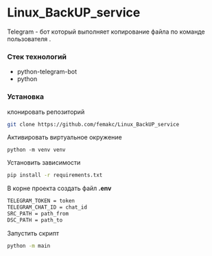 # Linux_BackUP_service

Telegram - бот который выполняет копирование файла по команде пользователя . 
### Стек технологий

- python-telegram-bot
- python

### Установка

клонировать репозиторий 
```Bash
git clone https://github.com/femakc/Linux_BackUP_service
```
Активировать виртуальное окружение 
```Bfsh
python -m venv venv
```

Установить зависимости 
```Bash
pip install -r requirements.txt
```

В корне проекта создать файл **.env**
```Bash
TELEGRAM_TOKEN = token
TELEGRAM_CHAT_ID = chat_id
SRC_PATH = path_from
DSC_PATH = path_to
```

Запустить скрипт 

```Bash
python -m main
```
